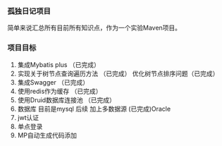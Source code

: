 ### 孤独日记项目
简单来说汇总所有目前所有知识点，作为一个实验Maven项目。
### 项目目标
1. 集成Mybatis plus （已完成）
2. 实现关于树节点查询遍历方法 （已完成）
   优化树节点排序问题（已完成）
3. 集成Swagger （已完成）
4. 使用redis作为缓存 （已完成）
5. 使用Druid数据库连接池  （已完成）
6. 数据库 目前是mysql 后续 加上多数据源 (已完成)Oracle 
7. jwt认证
8. 单点登录 
9. MP自动生成代码添加
